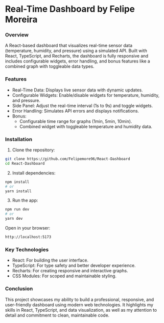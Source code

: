# **Real-Time Dashboard** by Felipe Moreira

### Overview

A React-based dashboard that visualizes real-time sensor data (temperature, humidity, and pressure) using a simulated API. Built with React, TypeScript, and Recharts, the dashboard is fully responsive and includes configurable widgets, error handling, and bonus features like a combined graph with toggleable data types.

### Features

- Real-Time Data: Displays live sensor data with dynamic updates.
- Configurable Widgets: Enable/disable widgets for temperature, humidity, and pressure.
- Side Panel: Adjust the real-time interval (1s to 9s) and toggle widgets.
- Error Handling: Simulates API errors and displays notifications.
- Bonus:
  - Configurable time range for graphs (1min, 5min, 10min).
  - Combined widget with toggleable temperature and humidity data.

### Installation

1. Clone the repository:

  ```bash
  git clone https://github.com/Felipemore96/React-Dashboard
  cd React-Dashboard
  ```

2. Install dependencies:

  ```bash
  npm install
  # or
  yarn install
  ```

3. Run the app:
  ```bash
  npm run dev
  # or
  yarn dev
  ```

Open in your browser:

  ```bash
  http://localhost:5173
  ```

### Key Technologies

- React: For building the user interface.
- TypeScript: For type safety and better developer experience.
- Recharts: For creating responsive and interactive graphs.
- CSS Modules: For scoped and maintainable styling.

### Conclusion

This project showcases my ability to build a professional, responsive, and user-friendly dashboard using modern web technologies. It highlights my skills in React, TypeScript, and data visualization, as well as my attention to detail and commitment to clean, maintainable code.
